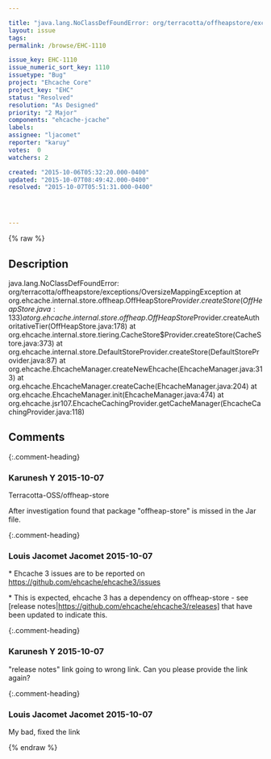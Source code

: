 ```yaml
---

title: "java.lang.NoClassDefFoundError: org/terracotta/offheapstore/exceptions/OversizeMappingException"
layout: issue
tags: 
permalink: /browse/EHC-1110

issue_key: EHC-1110
issue_numeric_sort_key: 1110
issuetype: "Bug"
project: "Ehcache Core"
project_key: "EHC"
status: "Resolved"
resolution: "As Designed"
priority: "2 Major"
components: "ehcache-jcache"
labels: 
assignee: "ljacomet"
reporter: "karuy"
votes:  0
watchers: 2

created: "2015-10-06T05:32:20.000-0400"
updated: "2015-10-07T08:49:42.000-0400"
resolved: "2015-10-07T05:51:31.000-0400"




---
```


{% raw %}

## Description

<div markdown="1" class="description">

java.lang.NoClassDefFoundError: org/terracotta/offheapstore/exceptions/OversizeMappingException
	at org.ehcache.internal.store.offheap.OffHeapStore$Provider.createStore(OffHeapStore.java:133)
	at org.ehcache.internal.store.offheap.OffHeapStore$Provider.createAuthoritativeTier(OffHeapStore.java:178)
	at org.ehcache.internal.store.tiering.CacheStore$Provider.createStore(CacheStore.java:373)
	at org.ehcache.internal.store.DefaultStoreProvider.createStore(DefaultStoreProvider.java:87)
	at org.ehcache.EhcacheManager.createNewEhcache(EhcacheManager.java:313)
	at org.ehcache.EhcacheManager.createCache(EhcacheManager.java:204)
	at org.ehcache.EhcacheManager.init(EhcacheManager.java:474)
	at org.ehcache.jsr107.EhcacheCachingProvider.getCacheManager(EhcacheCachingProvider.java:118)

</div>

## Comments


{:.comment-heading}
### **Karunesh Y** <span class="date">2015-10-07</span>

<div markdown="1" class="comment">

Terracotta-OSS/offheap-store

After investigation found that package "offheap-store" is missed in the Jar file.

</div>


{:.comment-heading}
### **Louis Jacomet Jacomet** <span class="date">2015-10-07</span>

<div markdown="1" class="comment">

\* Ehcache 3 issues are to be reported on https://github.com/ehcache/ehcache3/issues

\* This is expected, ehcache 3 has a dependency on offheap-store - see [release notes|https://github.com/ehcache/ehcache3/releases] that have been updated to indicate this.

</div>


{:.comment-heading}
### **Karunesh Y** <span class="date">2015-10-07</span>

<div markdown="1" class="comment">

"release notes" link going to wrong link. Can you please provide the link again?

</div>


{:.comment-heading}
### **Louis Jacomet Jacomet** <span class="date">2015-10-07</span>

<div markdown="1" class="comment">

My bad, fixed the link

</div>



{% endraw %}
